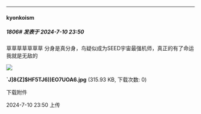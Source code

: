﻿
*****

####  kyonkoism  
##### 1806#       发表于 2024-7-10 23:50

草草草草草草草 分身是真分身，鸟疑似成为SEED宇宙最强机师，真正的有了命运我就是无敌的

<img src="https://img.saraba1st.com/forum/202407/10/235048f44683x75436c447.jpg" referrerpolicy="no-referrer">

<strong>`J]8{Z]$HF5TJ6))EO7UOA6.jpg</strong> (315.93 KB, 下载次数: 0)

下载附件

2024-7-10 23:50 上传

